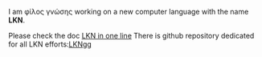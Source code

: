 I am φίλος γνώσης working on a new computer language with the name __LKN__.

Please check the doc  [LKN in one line](https://github.com/vgermandev/LKNgg/blob/main/doc/lkninoneline.md)
There is github repository dedicated for all LKN efforts:[LKNgg](https://github.com/vgermandev/LKNgg) 

